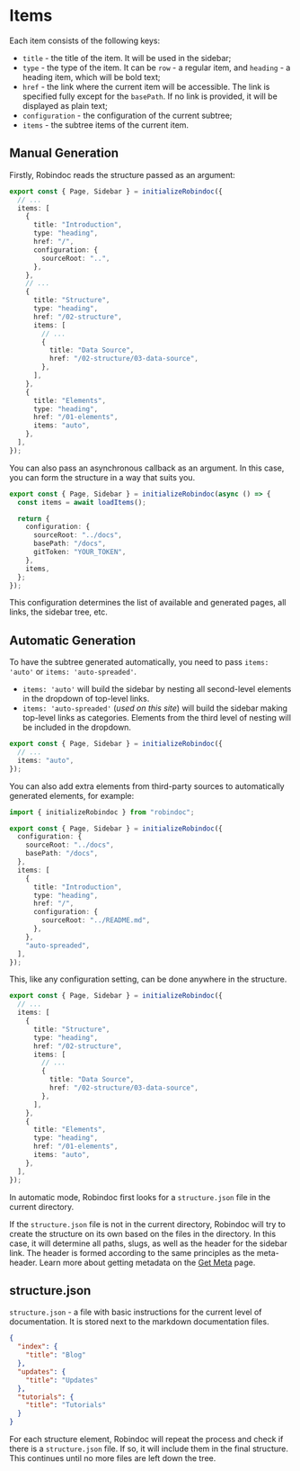 # Items

Each item consists of the following keys:

- `title` - the title of the item. It will be used in the sidebar;
- `type` - the type of the item. It can be `row` - a regular item, and `heading` - a heading item, which will be bold text;
- `href` - the link where the current item will be accessible. The link is specified fully except for the `basePath`. If no link is provided, it will be displayed as plain text;
- `configuration` - the configuration of the current subtree;
- `items` - the subtree items of the current item.

## Manual Generation

Firstly, Robindoc reads the structure passed as an argument:

```ts filename="robindoc.ts"
export const { Page, Sidebar } = initializeRobindoc({
  // ...
  items: [
    {
      title: "Introduction",
      type: "heading",
      href: "/",
      configuration: {
        sourceRoot: "..",
      },
    },
    // ...
    {
      title: "Structure",
      type: "heading",
      href: "/02-structure",
      items: [
        // ...
        {
          title: "Data Source",
          href: "/02-structure/03-data-source",
        },
      ],
    },
    {
      title: "Elements",
      type: "heading",
      href: "/01-elements",
      items: "auto",
    },
  ],
});
```

You can also pass an asynchronous callback as an argument. In this case, you can form the structure in a way that suits you.

```ts filename="robindoc.ts"
export const { Page, Sidebar } = initializeRobindoc(async () => {
  const items = await loadItems();

  return {
    configuration: {
      sourceRoot: "../docs",
      basePath: "/docs",
      gitToken: "YOUR_TOKEN",
    },
    items,
  };
});
```

This configuration determines the list of available and generated pages, all links, the sidebar tree, etc.

## Automatic Generation

To have the subtree generated automatically, you need to pass `items: 'auto'` or `items: 'auto-spreaded'`.

- `items: 'auto'` will build the sidebar by nesting all second-level elements in the dropdown of top-level links.
- `items: 'auto-spreaded'` (_used on this site_) will build the sidebar making top-level links as categories. Elements from the third level of nesting will be included in the dropdown.

```ts filename="robindoc.ts"
export const { Page, Sidebar } = initializeRobindoc({
  // ...
  items: "auto",
});
```

You can also add extra elements from third-party sources to automatically generated elements, for example:

```ts filename="robindoc.ts"
import { initializeRobindoc } from "robindoc";

export const { Page, Sidebar } = initializeRobindoc({
  configuration: {
    sourceRoot: "../docs",
    basePath: "/docs",
  },
  items: [
    {
      title: "Introduction",
      type: "heading",
      href: "/",
      configuration: {
        sourceRoot: "../README.md",
      },
    },
    "auto-spreaded",
  ],
});
```

This, like any configuration setting, can be done anywhere in the structure.

```ts filename="robindoc.ts"
export const { Page, Sidebar } = initializeRobindoc({
  // ...
  items: [
    {
      title: "Structure",
      type: "heading",
      href: "/02-structure",
      items: [
        // ...
        {
          title: "Data Source",
          href: "/02-structure/03-data-source",
        },
      ],
    },
    {
      title: "Elements",
      type: "heading",
      href: "/01-elements",
      items: "auto",
    },
  ],
});
```

In automatic mode, Robindoc first looks for a `structure.json` file in the current directory.

If the `structure.json` file is not in the current directory, Robindoc will try to create the structure on its own based on the files in the directory. In this case, it will determine all paths, slugs, as well as the header for the sidebar link. The header is formed according to the same principles as the meta-header. Learn more about getting metadata on the [Get Meta](../03-customization/02-tools/get-meta.md) page.

## structure.json

`structure.json` - a file with basic instructions for the current level of documentation. It is stored next to the markdown documentation files.

```json filename="/blog/02-structure.json"
{
  "index": {
    "title": "Blog"
  },
  "updates": {
    "title": "Updates"
  },
  "tutorials": {
    "title": "Tutorials"
  }
}
```

For each structure element, Robindoc will repeat the process and check if there is a `structure.json` file. If so, it will include them in the final structure. This continues until no more files are left down the tree.
